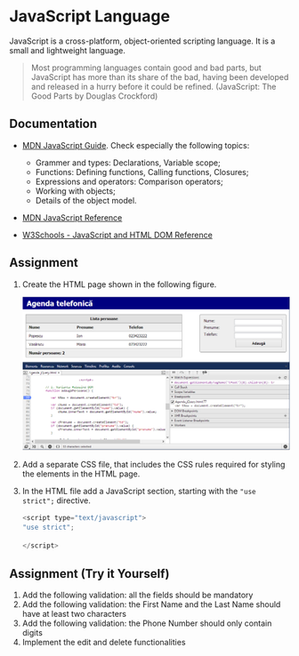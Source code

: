 # JavaScript Language

 JavaScript is a cross-platform, object-oriented scripting language. It is a small and lightweight language.

> Most programming languages contain good and bad parts, but JavaScript has more than its share of the bad, having been developed and released in a hurry before it could be refined. (JavaScript: The Good Parts by Douglas Crockford)

## Documentation
 - [MDN JavaScript Guide](https://developer.mozilla.org/en-US/docs/JavaScript/Guide). Check especially the following topics: 
    - Grammer and types: Declarations, Variable scope;
    - Functions: Defining functions, Calling functions, Closures;
    - Expressions and operators: Comparison operators;
    - Working with objects;
    - Details of the object model.

- [MDN JavaScript Reference](https://developer.mozilla.org/en-US/docs/Web/JavaScript/Reference)

- [W3Schools - JavaScript and HTML DOM Reference](http://www.w3schools.com/jsref/default.asp)

## Assignment
1. Create the HTML page shown in the following figure.

    ![Google Chrome Developer Tools](media/3cdf67cd596f05e7e45dadf13729ca43.png)

2. Add a separate CSS file, that includes the CSS rules required for styling the elements in the HTML page.

3. In the HTML file add a JavaScript section, starting with the `"use strict";` directive.
    ```JavaScript
    <script type="text/javascript">
    "use strict";

    </script>
    ```

## Assignment (Try it Yourself)

1. Add the following validation: all the fields should be mandatory
2. Add the following validation: the First Name and the Last Name should have at least two characters
3. Add the following validation: the Phone Number should only contain digits
4. Implement the edit and delete functionalities